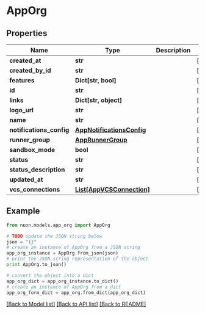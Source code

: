 # AppOrg


## Properties

Name | Type | Description | Notes
------------ | ------------- | ------------- | -------------
**created_at** | **str** |  | [optional] 
**created_by_id** | **str** |  | [optional] 
**features** | **Dict[str, bool]** |  | [optional] 
**id** | **str** |  | [optional] 
**links** | **Dict[str, object]** |  | [optional] 
**logo_url** | **str** |  | [optional] 
**name** | **str** |  | [optional] 
**notifications_config** | [**AppNotificationsConfig**](AppNotificationsConfig.md) |  | [optional] 
**runner_group** | [**AppRunnerGroup**](AppRunnerGroup.md) |  | [optional] 
**sandbox_mode** | **bool** |  | [optional] 
**status** | **str** |  | [optional] 
**status_description** | **str** |  | [optional] 
**updated_at** | **str** |  | [optional] 
**vcs_connections** | [**List[AppVCSConnection]**](AppVCSConnection.md) |  | [optional] 

## Example

```python
from nuon.models.app_org import AppOrg

# TODO update the JSON string below
json = "{}"
# create an instance of AppOrg from a JSON string
app_org_instance = AppOrg.from_json(json)
# print the JSON string representation of the object
print AppOrg.to_json()

# convert the object into a dict
app_org_dict = app_org_instance.to_dict()
# create an instance of AppOrg from a dict
app_org_form_dict = app_org.from_dict(app_org_dict)
```
[[Back to Model list]](../README.md#documentation-for-models) [[Back to API list]](../README.md#documentation-for-api-endpoints) [[Back to README]](../README.md)


